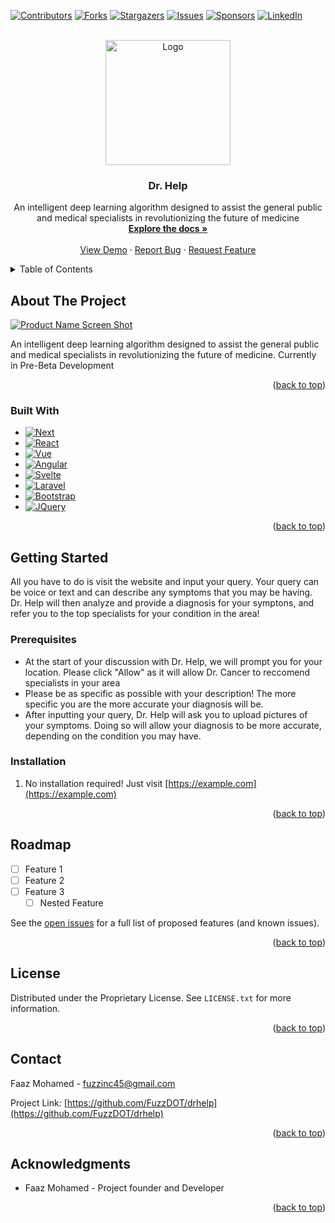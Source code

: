 <a name="readme-top"></a>



<!-- PROJECT SHIELDS -->
[![Contributors][contributors-shield]][contributors-url]
[![Forks][forks-shield]][forks-url]
[![Stargazers][stars-shield]][stars-url]
[![Issues][issues-shield]][issues-url]
[![Sponsors][sponsors-shield]][sponsors-url]
[![LinkedIn][linkedin-shield]][linkedin-url]


<!-- PROJECT LOGO -->
<br />
<div align="center">
  <a href="https://github.com/FuzzDOT/drhelp">
    <img src="https://github.com/FuzzDOT/drhelp/assets/83179675/19ba53f8-1daf-4372-ade5-1ea1862ec7f8" alt="Logo" width="200" height="200">
  </a>

<h3 align="center">Dr. Help</h3>

  <p align="center">
    An intelligent deep learning algorithm designed to assist the general public and medical specialists in revolutionizing the future of medicine 
    <br />
    <a href="https://github.com/FuzzDOT/drhelp"><strong>Explore the docs »</strong></a>
    <br />
    <br />
    <a href="https://github.com/FuzzDOT/drhelp">View Demo</a>
    ·
    <a href="https://github.com/FuzzDOT/drhelp/issues/new?labels=bug&template=bug-report---.md">Report Bug</a>
    ·
    <a href="https://github.com/FuzzDOT/drhelp/issues/new?labels=enhancement&template=feature-request---.md">Request Feature</a>
  </p>
</div>



<!-- TABLE OF CONTENTS -->
<details>
  <summary>Table of Contents</summary>
  <ol>
    <li>
      <a href="#about-the-project">About The Project</a>
      <ul>
        <li><a href="#built-with">Built With</a></li>
      </ul>
    </li>
    <li>
      <a href="#getting-started">Getting Started</a>
      <ul>
        <li><a href="#prerequisites">Prerequisites</a></li>
        <li><a href="#installation">Installation</a></li>
      </ul>
    </li>
    <li><a href="#usage">Usage</a></li>
    <li><a href="#roadmap">Roadmap</a></li>
    <li><a href="#contributing">Contributing</a></li>
    <li><a href="#license">License</a></li>
    <li><a href="#contact">Contact</a></li>
    <li><a href="#acknowledgments">Acknowledgments</a></li>
  </ol>
</details>



<!-- ABOUT THE PROJECT -->
## About The Project

[![Product Name Screen Shot][product-screenshot]](https://example.com)

An intelligent deep learning algorithm designed to assist the general public and medical specialists in revolutionizing the future of medicine. 
Currently in Pre-Beta Development

<p align="right">(<a href="#readme-top">back to top</a>)</p>



### Built With

* [![Next][Next.js]][Next-url]
* [![React][React.js]][React-url]
* [![Vue][Vue.js]][Vue-url]
* [![Angular][Angular.io]][Angular-url]
* [![Svelte][Svelte.dev]][Svelte-url]
* [![Laravel][Laravel.com]][Laravel-url]
* [![Bootstrap][Bootstrap.com]][Bootstrap-url]
* [![JQuery][JQuery.com]][JQuery-url]

<p align="right">(<a href="#readme-top">back to top</a>)</p>



<!-- GETTING STARTED -->
## Getting Started

All you have to do is visit the website and input your query. Your query can be voice or text and can describe any symptoms that you may be having. Dr. Help will then analyze and provide a diagnosis for your symptons, and refer you to the top specialists for your condition in the area!

### Prerequisites
- At the start of your discussion with Dr. Help, we will prompt you for your location. Please click "Allow" as it will allow Dr. Cancer to reccomend specialists in your area
- Please be as specific as possible with your description! The more specific you are the more accurate your diagnosis will be.
- After inputting your query, Dr. Help will ask you to upload pictures of your symptoms. Doing so will allow your diagnosis to be more accurate, depending on the condition you may have.

### Installation

1. No installation required! Just visit [https://example.com](https://example.com)

<p align="right">(<a href="#readme-top">back to top</a>)</p>



<!-- ROADMAP -->
## Roadmap

- [ ] Feature 1
- [ ] Feature 2
- [ ] Feature 3
    - [ ] Nested Feature

See the [open issues](https://github.com/FuzzDOT/drhelp/issues) for a full list of proposed features (and known issues).

<p align="right">(<a href="#readme-top">back to top</a>)</p>



<!-- LICENSE -->
## License

Distributed under the Proprietary License. See `LICENSE.txt` for more information.

<p align="right">(<a href="#readme-top">back to top</a>)</p>



<!-- CONTACT -->
## Contact

Faaz Mohamed - fuzzinc45@gmail.com

Project Link: [https://github.com/FuzzDOT/drhelp](https://github.com/FuzzDOT/drhelp)

<p align="right">(<a href="#readme-top">back to top</a>)</p>



<!-- ACKNOWLEDGMENTS -->
## Acknowledgments

* []() Faaz Mohamed - Project founder and Developer

<p align="right">(<a href="#readme-top">back to top</a>)</p>



<!-- MARKDOWN LINKS & IMAGES -->
<!-- https://www.markdownguide.org/basic-syntax/#reference-style-links -->
[contributors-shield]: https://img.shields.io/github/contributors/FuzzDOT/drhelp.svg?style=for-the-badge&color=%232A77C4
[contributors-url]: https://github.com/FuzzDOT/drhelp/graphs/contributors
[forks-shield]: https://img.shields.io/github/forks/FuzzDOT/drhelp.svg?style=for-the-badge
[forks-url]: https://github.com/FuzzDOT/drhelp/network/members
[stars-shield]: https://img.shields.io/github/stars/FuzzDOT/drhelp.svg?style=for-the-badge
[stars-url]: https://github.com/FuzzDOT/drhelp/stargazers
[issues-shield]: https://img.shields.io/github/issues/FuzzDOT/drhelp.svg?style=for-the-badge&color=%232A77C4
[issues-url]: https://github.com/FuzzDOT/drhelp/issues
[sponsors-shield]: https://img.shields.io/github/sponsors/FuzzDOT?style=for-the-badge
[sponsors-url]: https://github.com/FuzzDOT/error:
[linkedin-shield]: https://img.shields.io/badge/-LinkedIn-black.svg?style=for-the-badge&logo=linkedin&colorB=555&logoColor=%232A77C4
[linkedin-url]: https://linkedin.com/in/faazmohamed
[product-screenshot]: images/screenshot.png
[Next.js]: https://img.shields.io/badge/next.js-000000?style=for-the-badge&logo=nextdotjs&logoColor=white
[Next-url]: https://nextjs.org/
[React.js]: https://img.shields.io/badge/React-20232A?style=for-the-badge&logo=react&logoColor=61DAFB
[React-url]: https://reactjs.org/
[Vue.js]: https://img.shields.io/badge/Vue.js-35495E?style=for-the-badge&logo=vuedotjs&logoColor=4FC08D
[Vue-url]: https://vuejs.org/
[Angular.io]: https://img.shields.io/badge/Angular-DD0031?style=for-the-badge&logo=angular&logoColor=white
[Angular-url]: https://angular.io/
[Svelte.dev]: https://img.shields.io/badge/Svelte-4A4A55?style=for-the-badge&logo=svelte&logoColor=FF3E00
[Svelte-url]: https://svelte.dev/
[Laravel.com]: https://img.shields.io/badge/Laravel-FF2D20?style=for-the-badge&logo=laravel&logoColor=white
[Laravel-url]: https://laravel.com
[Bootstrap.com]: https://img.shields.io/badge/Bootstrap-563D7C?style=for-the-badge&logo=bootstrap&logoColor=white
[Bootstrap-url]: https://getbootstrap.com
[JQuery.com]: https://img.shields.io/badge/jQuery-0769AD?style=for-the-badge&logo=jquery&logoColor=white
[JQuery-url]: https://jquery.com 
